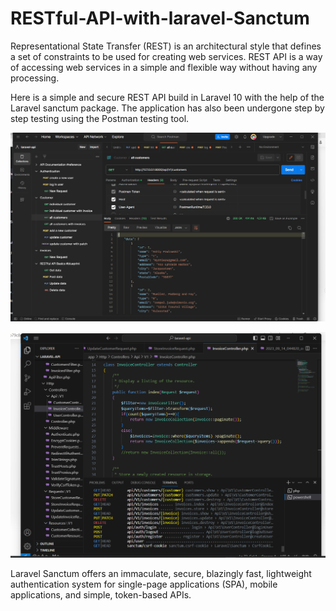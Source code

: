 # RESTful-API-with-laravel-Sanctum
Representational State Transfer (REST) is an architectural style that defines a set of constraints to be used for creating web services. REST API is a way of accessing web services in a simple and flexible way without having any processing.

Here is a simple and secure REST API build in Laravel 10 with the help of the Laravel sanctum package.
The application has also been undergone step by step  testing  using the Postman testing tool.

<p align="center">
  <img src="laravel-api/public/images/screenshot1.png" alt="GitHub Logo">
</p>

<p align="center">
  <img src="laravel-api/public/images/screenshot2.png" alt="GitHub Logo">
</p>


Laravel Sanctum offers an immaculate, secure, blazingly fast, lightweight authentication system for single-page applications (SPA), mobile applications, and simple, token-based APIs.

